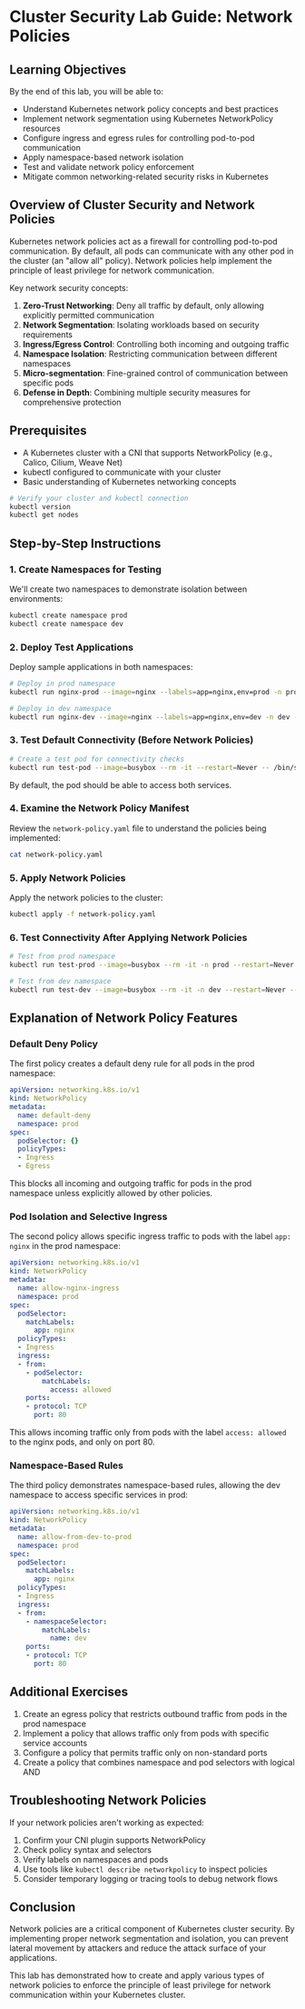 # Cluster Security Lab Guide: Network Policies

## Learning Objectives

By the end of this lab, you will be able to:
- Understand Kubernetes network policy concepts and best practices
- Implement network segmentation using Kubernetes NetworkPolicy resources
- Configure ingress and egress rules for controlling pod-to-pod communication
- Apply namespace-based network isolation
- Test and validate network policy enforcement
- Mitigate common networking-related security risks in Kubernetes

## Overview of Cluster Security and Network Policies

Kubernetes network policies act as a firewall for controlling pod-to-pod communication. By default, all pods can communicate with any other pod in the cluster (an "allow all" policy). Network policies help implement the principle of least privilege for network communication.

Key network security concepts:

1. **Zero-Trust Networking**: Deny all traffic by default, only allowing explicitly permitted communication
2. **Network Segmentation**: Isolating workloads based on security requirements
3. **Ingress/Egress Control**: Controlling both incoming and outgoing traffic
4. **Namespace Isolation**: Restricting communication between different namespaces
5. **Micro-segmentation**: Fine-grained control of communication between specific pods
6. **Defense in Depth**: Combining multiple security measures for comprehensive protection

## Prerequisites

- A Kubernetes cluster with a CNI that supports NetworkPolicy (e.g., Calico, Cilium, Weave Net)
- kubectl configured to communicate with your cluster
- Basic understanding of Kubernetes networking concepts

```bash
# Verify your cluster and kubectl connection
kubectl version
kubectl get nodes
```

## Step-by-Step Instructions

### 1. Create Namespaces for Testing

We'll create two namespaces to demonstrate isolation between environments:

```bash
kubectl create namespace prod
kubectl create namespace dev
```

### 2. Deploy Test Applications

Deploy sample applications in both namespaces:

```bash
# Deploy in prod namespace
kubectl run nginx-prod --image=nginx --labels=app=nginx,env=prod -n prod --expose --port=80

# Deploy in dev namespace
kubectl run nginx-dev --image=nginx --labels=app=nginx,env=dev -n dev --expose --port=80
```

### 3. Test Default Connectivity (Before Network Policies)

```bash
# Create a test pod for connectivity checks
kubectl run test-pod --image=busybox --rm -it --restart=Never -- /bin/sh -c 'wget -qO- --timeout=2 http://nginx-prod.prod.svc.cluster.local && wget -qO- --timeout=2 http://nginx-dev.dev.svc.cluster.local'
```

By default, the pod should be able to access both services.

### 4. Examine the Network Policy Manifest

Review the `network-policy.yaml` file to understand the policies being implemented:

```bash
cat network-policy.yaml
```

### 5. Apply Network Policies

Apply the network policies to the cluster:

```bash
kubectl apply -f network-policy.yaml
```

### 6. Test Connectivity After Applying Network Policies

```bash
# Test from prod namespace
kubectl run test-prod --image=busybox --rm -it -n prod --restart=Never -- /bin/sh -c 'wget -qO- --timeout=2 http://nginx-prod.prod.svc.cluster.local && wget -qO- --timeout=2 http://nginx-dev.dev.svc.cluster.local'

# Test from dev namespace
kubectl run test-dev --image=busybox --rm -it -n dev --restart=Never -- /bin/sh -c 'wget -qO- --timeout=2 http://nginx-prod.prod.svc.cluster.local && wget -qO- --timeout=2 http://nginx-dev.dev.svc.cluster.local'
```

## Explanation of Network Policy Features

### Default Deny Policy

The first policy creates a default deny rule for all pods in the prod namespace:

```yaml
apiVersion: networking.k8s.io/v1
kind: NetworkPolicy
metadata:
  name: default-deny
  namespace: prod
spec:
  podSelector: {}
  policyTypes:
  - Ingress
  - Egress
```

This blocks all incoming and outgoing traffic for pods in the prod namespace unless explicitly allowed by other policies.

### Pod Isolation and Selective Ingress

The second policy allows specific ingress traffic to pods with the label `app: nginx` in the prod namespace:

```yaml
apiVersion: networking.k8s.io/v1
kind: NetworkPolicy
metadata:
  name: allow-nginx-ingress
  namespace: prod
spec:
  podSelector:
    matchLabels:
      app: nginx
  policyTypes:
  - Ingress
  ingress:
  - from:
    - podSelector:
        matchLabels:
          access: allowed
    ports:
    - protocol: TCP
      port: 80
```

This allows incoming traffic only from pods with the label `access: allowed` to the nginx pods, and only on port 80.

### Namespace-Based Rules

The third policy demonstrates namespace-based rules, allowing the dev namespace to access specific services in prod:

```yaml
apiVersion: networking.k8s.io/v1
kind: NetworkPolicy
metadata:
  name: allow-from-dev-to-prod
  namespace: prod
spec:
  podSelector:
    matchLabels:
      app: nginx
  policyTypes:
  - Ingress
  ingress:
  - from:
    - namespaceSelector:
        matchLabels:
          name: dev
    ports:
    - protocol: TCP
      port: 80
```

## Additional Exercises

1. Create an egress policy that restricts outbound traffic from pods in the prod namespace
2. Implement a policy that allows traffic only from pods with specific service accounts
3. Configure a policy that permits traffic only on non-standard ports
4. Create a policy that combines namespace and pod selectors with logical AND

## Troubleshooting Network Policies

If your network policies aren't working as expected:

1. Confirm your CNI plugin supports NetworkPolicy
2. Check policy syntax and selectors
3. Verify labels on namespaces and pods
4. Use tools like `kubectl describe networkpolicy` to inspect policies
5. Consider temporary logging or tracing tools to debug network flows

## Conclusion

Network policies are a critical component of Kubernetes cluster security. By implementing proper network segmentation and isolation, you can prevent lateral movement by attackers and reduce the attack surface of your applications.

This lab has demonstrated how to create and apply various types of network policies to enforce the principle of least privilege for network communication within your Kubernetes cluster.

